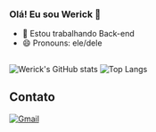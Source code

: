 ### Olá! Eu sou Werick 👋

- 🔭 Estou trabalhando Back-end
- 😄 Pronouns: ele/dele

##
![Werick's GitHub stats](https://github-readme-stats.vercel.app/api?username=werickdasilva&count_private=true&show_icons=true)
![Top Langs](https://github-readme-stats.vercel.app/api/top-langs/?username=werickdasilva&layout=compact)

## Contato
<a href="mailto:werick.s.santana34@gmail.com" target="_blank">![Gmail](https://img.shields.io/badge/Gmail-D14836?style=for-the-badge&logo=gmail&logoColor=white)</a>

